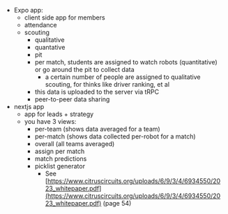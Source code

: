 
- Expo app:
	- client side app for members
	- attendance
	- scouting
		- qualitative
		- quantative
		- pit
		- per match, students are assigned to watch robots (quantitative) or go around the pit to collect data
			- a certain number of people are assigned to qualitative scouting, for thinks like driver ranking, et al
		- this data is uploaded to the server via tRPC
		- peer-to-peer data sharing
- nextjs app
	- app for leads + strategy
	- you have 3 views:
		- per-team (shows data averaged for a team)
		- per-match (shows data collected per-robot for a match)
		- overall (all teams averaged)
		- assign per match
		- match predictions
		- picklist generator
			- See [https://www.citruscircuits.org/uploads/6/9/3/4/6934550/2023_whitepaper.pdf](https://www.citruscircuits.org/uploads/6/9/3/4/6934550/2023_whitepaper.pdf) (page 54)
   
